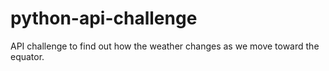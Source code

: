 # python-api-challenge
API challenge to find out how the weather changes as we move toward the equator.
